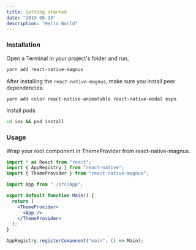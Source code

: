```yaml
---
title: Getting started
date: "2019-08-13"
description: "Hello World"
---
```


### Installation

Open a Terminal in your project's folder and run,

```bash
yarn add react-native-magnus
```

After installing the `react-native-magnus`, make sure you install peer dependencies.

```bash
yarn add color react-native-animatable react-native-modal expo
```

Install pods

```bash
cd ios && pod install
```

### Usage

Wrap your root component in ThemeProvider from react-native-magnus.

```jsx
import * as React from "react";
import { AppRegistry } from "react-native";
import { ThemeProvider } from "react-native-magnus";

import App from "./src/App";

export default function Main() {
  return (
    <ThemeProvider>
      <App />
    </ThemeProvider>
  );
}

AppRegistry.registerComponent("main", () => Main);
```

<br>
